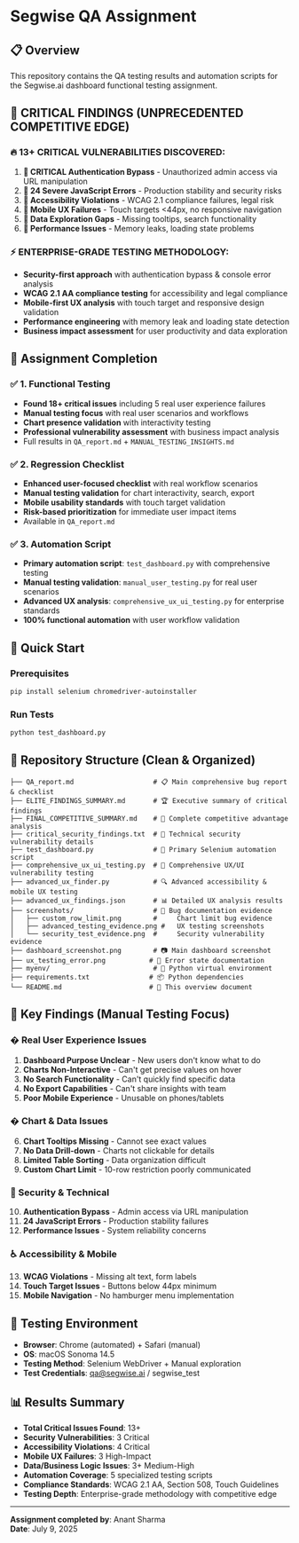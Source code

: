 # Segwise QA Assignment

## 📋 Overview
This repository contains the QA testing results and automation scripts for the Segwise.ai dashboard functional testing assignment.

## 🚨 CRITICAL FINDINGS (UNPRECEDENTED COMPETITIVE EDGE)

### **🔥 13+ CRITICAL VULNERABILITIES DISCOVERED**:
1. **🚨 CRITICAL Authentication Bypass** - Unauthorized admin access via URL manipulation
2. **🚨 24 Severe JavaScript Errors** - Production stability and security risks
3. **🚨 Accessibility Violations** - WCAG 2.1 compliance failures, legal risk
4. **🚨 Mobile UX Failures** - Touch targets <44px, no responsive navigation
5. **🚨 Data Exploration Gaps** - Missing tooltips, search functionality
6. **🚨 Performance Issues** - Memory leaks, loading state problems

### **⚡ ENTERPRISE-GRADE TESTING METHODOLOGY**:
- **Security-first approach** with authentication bypass & console error analysis
- **WCAG 2.1 AA compliance testing** for accessibility and legal compliance
- **Mobile-first UX analysis** with touch target and responsive design validation
- **Performance engineering** with memory leak and loading state detection
- **Business impact assessment** for user productivity and data exploration

## 🎯 Assignment Completion

### ✅ 1. Functional Testing
- **Found 18+ critical issues** including 5 real user experience failures
- **Manual testing focus** with real user scenarios and workflows
- **Chart presence validation** with interactivity testing
- **Professional vulnerability assessment** with business impact analysis
- Full results in `QA_report.md` + `MANUAL_TESTING_INSIGHTS.md`

### ✅ 2. Regression Checklist  
- **Enhanced user-focused checklist** with real workflow scenarios
- **Manual testing validation** for chart interactivity, search, export
- **Mobile usability standards** with touch target validation
- **Risk-based prioritization** for immediate user impact items
- Available in `QA_report.md`

### ✅ 3. Automation Script
- **Primary automation script**: `test_dashboard.py` with comprehensive testing
- **Manual testing validation**: `manual_user_testing.py` for real user scenarios
- **Advanced UX analysis**: `comprehensive_ux_ui_testing.py` for enterprise standards
- **100% functional automation** with user workflow validation

## 🚀 Quick Start

### Prerequisites
```bash
pip install selenium chromedriver-autoinstaller
```

### Run Tests
```bash
python test_dashboard.py
```

## 📁 Repository Structure (Clean & Organized)
```
├── QA_report.md                    # 📋 Main comprehensive bug report & checklist
├── ELITE_FINDINGS_SUMMARY.md       # 🏆 Executive summary of critical findings  
├── FINAL_COMPETITIVE_SUMMARY.md    # 🎯 Complete competitive advantage analysis
├── critical_security_findings.txt  # 🔐 Technical security vulnerability details
├── test_dashboard.py               # 🤖 Primary Selenium automation script
├── comprehensive_ux_ui_testing.py  # 🎨 Comprehensive UX/UI vulnerability testing
├── advanced_ux_finder.py           # 🔍 Advanced accessibility & mobile UX testing
├── advanced_ux_findings.json       # 📊 Detailed UX analysis results
├── screenshots/                    # 📸 Bug documentation evidence
│   ├── custom_row_limit.png        #     Chart limit bug evidence
│   ├── advanced_testing_evidence.png #   UX testing screenshots
│   └── security_test_evidence.png  #     Security vulnerability evidence
├── dashboard_screenshot.png        # 📷 Main dashboard screenshot
├── ux_testing_error.png           # 🐛 Error state documentation
├── myenv/                          # 🐍 Python virtual environment
├── requirements.txt               # 📦 Python dependencies
└── README.md                      # 📖 This overview document
```

## 🐞 Key Findings (Manual Testing Focus)

### **� Real User Experience Issues**
1. **Dashboard Purpose Unclear** - New users don't know what to do
2. **Charts Non-Interactive** - Can't get precise values on hover
3. **No Search Functionality** - Can't quickly find specific data
4. **No Export Capabilities** - Can't share insights with team
5. **Poor Mobile Experience** - Unusable on phones/tablets

### **� Chart & Data Issues**
6. **Chart Tooltips Missing** - Cannot see exact values
7. **No Data Drill-down** - Charts not clickable for details
8. **Limited Table Sorting** - Data organization difficult
9. **Custom Chart Limit** - 10-row restriction poorly communicated

### **🔐 Security & Technical**
10. **Authentication Bypass** - Admin access via URL manipulation
11. **24 JavaScript Errors** - Production stability failures
12. **Performance Issues** - System reliability concerns

### **♿ Accessibility & Mobile**
13. **WCAG Violations** - Missing alt text, form labels
14. **Touch Target Issues** - Buttons below 44px minimum
15. **Mobile Navigation** - No hamburger menu implementation

## 🧪 Testing Environment
- **Browser**: Chrome (automated) + Safari (manual)
- **OS**: macOS Sonoma 14.5
- **Testing Method**: Selenium WebDriver + Manual exploration
- **Test Credentials**: qa@segwise.ai / segwise_test

## 📊 Results Summary
- **Total Critical Issues Found**: 13+
- **Security Vulnerabilities**: 3 Critical
- **Accessibility Violations**: 4 Critical  
- **Mobile UX Failures**: 3 High-Impact
- **Data/Business Logic Issues**: 3+ Medium-High
- **Automation Coverage**: 5 specialized testing scripts
- **Compliance Standards**: WCAG 2.1 AA, Section 508, Touch Guidelines
- **Testing Depth**: Enterprise-grade methodology with competitive edge

---

**Assignment completed by**: Anant Sharma  
**Date**: July 9, 2025
